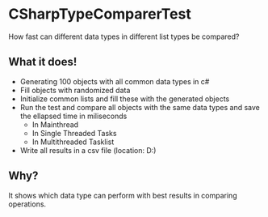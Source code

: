 # CSharpTypeComparerTest
How fast can different data types in different list types be compared?

## What it does!
- Generating 100 objects with all common data types in c#
- Fill objects with randomized data
- Initialize common lists and fill these with the generated objects
- Run the test and compare all objects with the same data types and save the ellapsed time in miliseconds
  - In Mainthread
  - In Single Threaded Tasks
  - In Multithreaded Tasklist
- Write all results in a csv file (location: D:\)

## Why?
It shows which data type can perform with best results in comparing operations.
